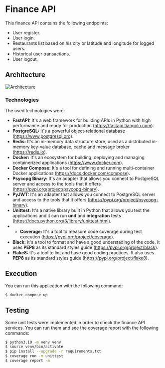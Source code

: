 # Finance API

This finance API contains the following endpoints:

- User register.
- User login.
- Restaurants list based on his city or latitude and longitude for logged users.
- Historical user transactions.
- User logout.

## Architecture

![Architecture](https://user-images.githubusercontent.com/31974084/184745208-734405e7-8556-4054-8207-b98e9093daf0.png)

### Technologies

The used technologies were:

- **FastAPI:** It's a web framework for building APIs in Python with high performance and ready for production (https://fastapi.tiangolo.com).
- **PostgreSQL:** It's a powerful object-relational database (https://www.postgresql.org).
- **Redis:** It's an in-memory data structure store, used as a distributed in-memory key-value database, cache and message broker (https://redis.io).
- **Docker:** It's an ecosystem for building, deploying and managing containerized applications (https://www.docker.com).
- **Docker Compose:** It's a tool for defining and running multi-container Docker applications (https://docs.docker.com/compose).
- **Psycopg Binary:** It's an adapter that allows you connect to PostgreSQL server and access to the tools that it offers (https://pypi.org/project/psycopg-binary).
- **PyJWT:** It's an adapter that allows you connect to PostgreSQL server and access to the tools that it offers (https://pypi.org/project/psycopg-binary).
- **Unittest:** It's a native library built in Python that allows you test the applications and it can run **unit** and **integration** tests (https://docs.python.org/3/library/unittest.html).
- - **Coverage:** It's a tool to measure code coverage during test execution (https://pypi.org/project/coverage).
- **Black:** It's a tool to format and have a good understading of the code. It uses **PEP8** as its standard styles guide (https://pypi.org/project/black).
- **Flake8:** It's a tool to lint and have good coding practices. It also uses **PEP8** as its standard styles guide (https://pypi.org/project/flake8).

## Execution

You can run this application with the following command:

```bash
$ docker-compose up
```

## Testing

Some unit tests were implemented in order to check the finance API services. You can run them and see the coverage report with the following commands:

```bash
$ python3.10 -m venv venv
$ source venv/bin/activate
$ pip install --upgrade -r requirements.txt
$ coverage run -m unittest
$ coverage report -m
```
